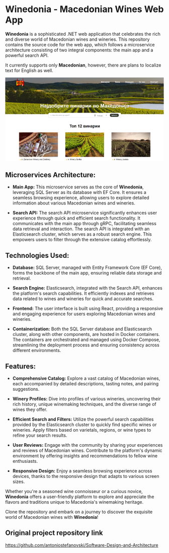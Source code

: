 # Winedonia - Macedonian Wines Web App

**Winedonia** is a sophisticated .NET web application that celebrates the rich and diverse world of Macedonian wines and wineries. This repository contains the source code for the web app, which follows a microservice architecture consisting of two integral components: the main app and a powerful search API.

It currently supports only **Macedonian**, however, there are plans to localize text for English as well.

![alt_text][main_page]

## Microservices Architecture:

- **Main App:** This microservice serves as the core of **Winedonia**, leveraging SQL Server as its database with EF Core. It ensures a seamless browsing experience, allowing users to explore detailed information about various Macedonian wines and wineries.

- **Search API:** The search API microservice significantly enhances user experience through quick and efficient search functionality. It communicates with the main app through gRPC, facilitating seamless data retrieval and interaction. The search API is integrated with an Elasticsearch cluster, which serves as a robust search engine. This empowers users to filter through the extensive catalog effortlessly.

## Technologies Used:

- **Database:** SQL Server, managed with Entity Framework Core (EF Core), forms the backbone of the main app, ensuring reliable data storage and retrieval.

- **Search Engine:** Elasticsearch, integrated with the Search API, enhances the platform's search capabilities. It efficiently indexes and retrieves data related to wines and wineries for quick and accurate searches.

- **Frontend:** The user interface is built using React, providing a responsive and engaging experience for users exploring Macedonian wines and wineries.

- **Containerization:** Both the SQL Server database and Elasticsearch cluster, along with other components, are hosted in Docker containers. The containers are orchestrated and managed using Docker Compose, streamlining the deployment process and ensuring consistency across different environments.

## Features:

- **Comprehensive Catalog:** Explore a vast catalog of Macedonian wines, each accompanied by detailed descriptions, tasting notes, and pairing suggestions.

- **Winery Profiles:** Dive into profiles of various wineries, uncovering their rich history, unique winemaking techniques, and the diverse range of wines they offer.

- **Efficient Search and Filters:** Utilize the powerful search capabilities provided by the Elasticsearch cluster to quickly find specific wines or wineries. Apply filters based on varietals, regions, or wine types to refine your search results.

- **User Reviews:** Engage with the community by sharing your experiences and reviews of Macedonian wines. Contribute to the platform's dynamic environment by offering insights and recommendations to fellow wine enthusiasts.

- **Responsive Design:** Enjoy a seamless browsing experience across devices, thanks to the responsive design that adapts to various screen sizes.

Whether you're a seasoned wine connoisseur or a curious novice, **Winedonia** offers a user-friendly platform to explore and appreciate the flavors and traditions unique to Macedonia's winemaking heritage.

Clone the repository and embark on a journey to discover the exquisite world of Macedonian wines with **Winedonia**!

## Original project repository link
https://github.com/antoniostefanovski/Software-Design-and-Architecture

[main_page]: https://raw.githubusercontent.com/filipboshevski/Winedonia/dev/main.png "Main"